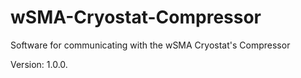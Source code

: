 # wSMA-Cryostat-Compressor
Software for communicating with the wSMA Cryostat's Compressor

Version: 1.0.0.
